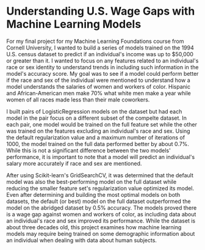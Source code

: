 # Understanding U.S. Wage Gaps with Machine Learning Models

For my final project for my Machine Learning Foundations course from Cornell University, I wanted to build a series of models trained on the 1994 U.S. census dataset to predict if an individual's income was up to $50,000 or greater than it. I wanted to focus on any features related to an individual's race or sex identity to understand trends in including such information in the model's accuracy score. My goal was to see if a model could perform better if the race and sex of the individual were mentioned to understand how a model understands the salaries of women and workers of color. Hispanic and African-American men make 70% what white men make a year while women of all races made less than their male coworkers.

I built pairs of LogisticRegression models on the dataset but had each model in the pair focus on a different subset of the compelte dataset. In each pair, one model would be trained on the full feature set while the other was trained on the features excluding an individual's race and sex. Using the default regularization value and a maximum number of iterations of 1000, the model trained on the full data performed better by about 0.7%. While this is not a significant difference between the two models' performance, it is important to note that a model will predict an individual's salary more accurately if race and sex are mentioned.

After using Scikit-learn's GridSearchCV, it was determined that the default model was also the best-performing model on the full dataset while reducing the smaller feature set's regularization value optimized its model. Even after determining and building the most optimal models on both datasets, the default (or best) model on the full dataset outperformed the model on the abridged dataset by 0.5% accuracy. The models proved there is a wage gap against women and workers of color, as including data about an individual's race and sex improved its performance. While the dataset is about three decades old, this project examines how machine learning models may require being trained on some demographic information about an individual when dealing with data about human subjects.
